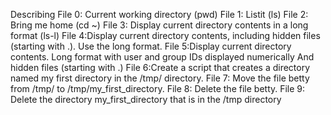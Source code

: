 Describing
File 0: Current working directory (pwd)
File 1: Listit (ls)
File 2: Bring me home (cd ~)
File 3: Display current directory contents in a long format (ls-l)
File 4:Display current directory contents, including hidden files (starting with .). Use the long format.
File 5:Display current directory contents. Long format with user and group IDs displayed numerically And hidden files (starting with .)
File 6:Create a script that creates a directory named my first directory in the /tmp/ directory.
File 7: Move the file betty from /tmp/ to /tmp/my_first_directory.
File 8: Delete the file betty.
File 9: Delete the directory my_first_directory that is in the /tmp directory
